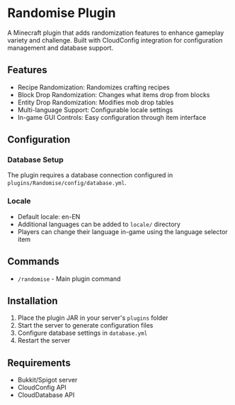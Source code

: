 # Randomise Plugin

A Minecraft plugin that adds randomization features to enhance gameplay variety and challenge. Built with CloudConfig
integration for configuration management and database support.

## Features

- Recipe Randomization: Randomizes crafting recipes
- Block Drop Randomization: Changes what items drop from blocks
- Entity Drop Randomization: Modifies mob drop tables
- Multi-language Support: Configurable locale settings
- In-game GUI Controls: Easy configuration through item interface

## Configuration

### Database Setup

The plugin requires a database connection configured in `plugins/Randomise/config/database.yml`.

### Locale

- Default locale: en-EN
- Additional languages can be added to `locale/` directory
- Players can change their language in-game using the language selector item

## Commands

- `/randomise` - Main plugin command

## Installation

1. Place the plugin JAR in your server's `plugins` folder
2. Start the server to generate configuration files
3. Configure database settings in `database.yml`
4. Restart the server

## Requirements

- Bukkit/Spigot server
- CloudConfig API
- CloudDatabase API
